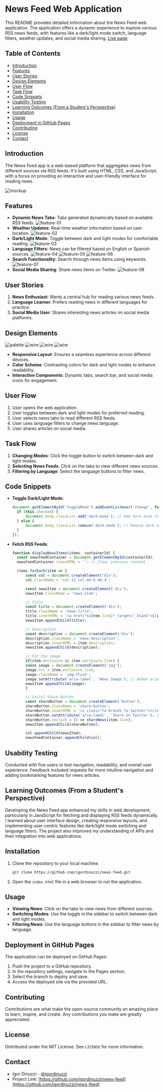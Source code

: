 # News Feed Web Application 

This README provides detailed information about the News Feed web application. The application offers a dynamic experience to explore various RSS news feeds, with features like a dark/light mode switch, language filters, weather updates, and social media sharing. [Live page](https://igordinuzzi.github.io/newsfeed/)


## Table of Contents
- [Introduction](#introduction)
- [Features](#features)
- [User Stories](#user-stories)
- [Design Elements](#design-elements)
- [User Flow](#user-flow)
- [Task Flow](#task-flow)
- [Code Snippets](#code-snippets)
- [Usability Testing](#usability-testing)
- [Learning Outcomes (From a Student's Perspective)](#learning-outcomes-from-a-students-perspective)
- [Installation](#installation)
- [Usage](#usage)
- [Deployment in GitHub Pages](#deployment-in-github-pages)
- [Contributing](#contributing)
- [License](#license)
- [Contact](#contact)

## Introduction
The News Feed app is a web-based platform that aggregates news from different sources via RSS feeds. It's built using HTML, CSS, and JavaScript, with a focus on providing an interactive and user-friendly interface for reading news.

![mockup](doc/mockup.jpg)

## Features
- **Dynamic News Tabs**: Tabs generated dynamically based on available RSS feeds.
![feature-01](doc/feature-01.jpg)
- **Weather Updates**: Real-time weather information based on user location.
![feature-02](doc/feature-02.jpg)
- **Dark/Light Mode**: Toggle between dark and light modes for comfortable reading.
![feature-03](doc/feature-03.jpg) 
- **Language Filters**: News can be filtered based on English or Spanish sources.
![feature-04](doc/feature-04.jpg)
![feature-05](doc/feature-05.jpg)
![feature-06](doc/feature-06.jpg)
- **Search Functionality**: Search through news items using keywords.
![feature-07](doc/feature-07.jpg)
- **Social Media Sharing**: Share news items on Twitter.
![feature-08](doc/feature-08.jpg)

## User Stories
1. **News Enthusiast**: Wants a central hub for reading various news feeds.
2. **Language Learner**: Prefers reading news in different languages for practice.
3. **Social Media User**: Shares interesting news articles on social media platforms.

## Design Elements
![palette](doc/palette.jpg)
![wire](doc/wireframe-01.jpg)
![wire](doc/wireframe-02.jpg)
![wire](doc/wireframe-03.jpg)
- **Responsive Layout**: Ensures a seamless experience across different devices.
- **Color Scheme**: Contrasting colors for dark and light modes to enhance readability.
- **Interactive Components**: Dynamic tabs, search bar, and social media icons for engagement.

## User Flow
1. User opens the web application.
2. User toggles between dark and light modes for preferred reading.
3. User selects news tabs to read different RSS feeds.
4. User uses language filters to change news language.
5. User shares articles on social media.

## Task Flow
1. **Changing Modes**: Click the toggle button to switch between dark and light modes.
2. **Selecting News Feeds**: Click on the tabs to view different news sources.
3. **Filtering by Language**: Select the language buttons to filter news.

## Code Snippets
- **Toggle Dark/Light Mode**:
  ```javascript
  document.getElementById('toggleMode').addEventListener('change', function() {
    if (this.checked) {
        document.body.classList.add('dark-mode'); // Add dark mode class
    } else {
        document.body.classList.remove('dark-mode'); // Remove dark mode class
    }
  });

  ```
- **Fetch RSS Feeds**:
  ```javascript
  function displayNewsItems(items, containerId) {
    const newsFeedContainer = document.getElementById(containerId);
    newsFeedContainer.innerHTML = ''; // Clear previous content

    items.forEach(item => {
        const col = document.createElement('div');
        col.className = 'col-12 col-md-6 mb-4';

        const newsItem = document.createElement('div');
        newsItem.className = 'news-item';

        // Title
        const title = document.createElement('div');
        title.className = 'news-title';
        title.innerHTML = `<a href="${item.link}" target="_blank">${item.title}</a>`;
        newsItem.appendChild(title);

        // Description
        const description = document.createElement('div');
        description.className = 'news-description';
        description.innerHTML = item.description;
        newsItem.appendChild(description);

        // For the image
        if(item.enclosure && item.enclosure.link) {
        const image = document.createElement('img');
        image.src = item.enclosure.link;
        image.className = 'img-fluid';
        image.setAttribute('aria-label', 'News Image'); // Added aria-label
        newsItem.appendChild(image);
        }

        // Social Share Button
        const shareButton = document.createElement('button');
        shareButton.className = 'share-button';
        shareButton.innerHTML = '<i class="fa-brands fa-twitter"></i> Share';
        shareButton.setAttribute('aria-label', 'Share on Twitter'); // Added aria-label
        shareButton.onclick = () => shareNews(item.link);
        newsItem.appendChild(shareButton);

        col.appendChild(newsItem);
        newsFeedContainer.appendChild(col);
  ```

## Usability Testing
Conducted with five users to test navigation, readability, and overall user experience. Feedback included requests for more intuitive navigation and adding bookmarking features for news articles.

## Learning Outcomes (From a Student's Perspective)
Developing the News Feed app enhanced my skills in web development, particularly in JavaScript for fetching and displaying RSS feeds dynamically. I learned about user interface design, creating responsive layouts, and implementing user-centric features like dark/light mode switching and language filters. The project also improved my understanding of APIs and their integration into web applications.

## Installation
1. Clone the repository to your local machine.
   ```sh
   git clone https://github.com/igordinuzzi/news-feed.git
   ```
2. Open the `index.html` file in a web browser to run the application.

## Usage
- **Viewing News**: Click on the tabs to view news from different sources.
- **Switching Modes**: Use the toggle in the sidebar to switch between dark and light modes.
- **Filtering News**: Use the language buttons in the sidebar to filter news by language.

## Deployment in GitHub Pages
The application can be deployed on GitHub Pages:
1. Push the project to a GitHub repository.
2. In the repository settings, navigate to the Pages section.
3. Select the branch to deploy and save.
4. Access the deployed site via the provided URL.

## Contributing
Contributions are what make the open-source community an amazing place to learn, inspire, and create. Any contributions you make are greatly appreciated.

## License
Distributed under the MIT License. See `LICENSE` for more information.

## Contact
- Igor Dinuzzi - [@igordinuzzi](https://github.com/igordinuzzi)
- Project Link: [https://github.com/igordinuzzi/news-feed](https://github.com/igordinuzzi/news-feed)

